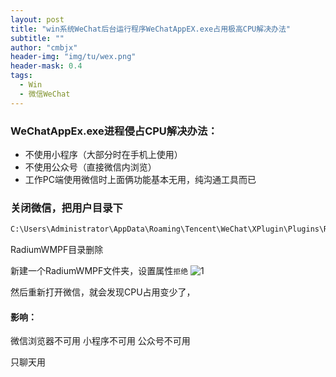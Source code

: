 ```yaml
---
layout: post
title: "win系统WeChat后台运行程序WeChatAppEX.exe占用极高CPU解决办法"
subtitle: ""
author: "cmbjx"
header-img: "img/tu/wex.png"
header-mask: 0.4
tags:
  - Win
  - 微信WeChat
---
```


### WeChatAppEx.exe进程侵占CPU解决办法：

- 不使用小程序（大部分时在手机上使用）
- 不使用公众号（直接微信内浏览）
- 工作PC端使用微信时上面俩功能基本无用，纯沟通工具而已

### 关闭微信，把用户目录下
```sh
C:\Users\Administrator\AppData\Roaming\Tencent\WeChat\XPlugin\Plugins\RadiumWMPF
```

RadiumWMPF目录删除

新建一个RadiumWMPF文件夹，设置属性`拒绝`
![1](https://img.2091k.cn/file/4210dbd3952ce49296dc0.jpg)

然后重新打开微信，就会发现CPU占用变少了，

#### 影响：
微信浏览器不可用
小程序不可用
公众号不可用

只聊天用
